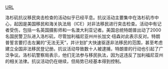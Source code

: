 <a href="https://www.bbc.com/news/live/cvg7vxx888kt">URL</a>
<p>洛杉矶抗议移民突击检查的活动似乎已经平息。抗议活动主要集中在洛杉矶市中心，起因是美国移民和海关执法局（ICE）对非法移民进行突击检查。活动中有记者受伤，包括一名英国摄影师和一名澳大利亚记者。美国总统特朗普出动了2000名国民警卫队进入洛杉矶，尽管加利福尼亚州州长加文·纽森对此表示反对。特朗普誓言要打击左翼的“无法无天”，并计划扩大快速驱逐非法移民的范围，甚至考虑建立全国非法移民登记册。抗议活动导致数十人被逮捕，特朗普的行动也引起了广泛争议。洛杉矶警察局表示，他们无法参与移民执法，因为这违反了加利福尼亚州的相关法律。抗议活动仍在继续，但局势已经基本得到控制。</p>
